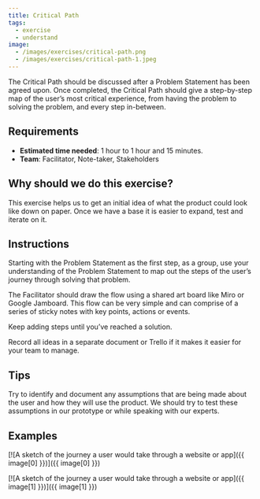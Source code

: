 ```yaml
---
title: Critical Path
tags:
  - exercise
  - understand
image:
  - /images/exercises/critical-path.png
  - /images/exercises/critical-path-1.jpeg
---
```

The Critical Path should be discussed after a Problem Statement has been agreed
upon. Once completed, the Critical Path should give a step-by-step map of the
user’s most critical experience, from having the problem to solving the
problem, and every step in-between.

## Requirements
- **Estimated time needed**: 1 hour to 1 hour and 15 minutes.
- **Team**: Facilitator, Note-taker, Stakeholders

## Why should we do this exercise?

This exercise helps us to get an initial idea of what the product could look
like down on paper. Once we have a base it is easier to expand, test and
iterate on it.

## Instructions

Starting with the Problem Statement as the first step, as a group, use your
understanding of the Problem Statement to map out the steps of the user’s
journey through solving that problem.

The Facilitator should draw the flow using a shared art board like Miro or
Google Jamboard. This flow can be very simple and can comprise of a series of
sticky notes with key points, actions or events.

Keep adding steps until you’ve reached a solution.

Record all ideas in a separate document or Trello if it makes it easier for your team to manage.

## Tips

Try to identify and document any assumptions that are being made about the user
and how they will use the product. We should try to test these assumptions in
our prototype or while speaking with our experts.

## Examples
[![A sketch of the journey a user would take through a website or app]({{ image[0] }})]({{ image[0] }})

[![A sketch of the journey a user would take through a website or app]({{ image[1] }})]({{ image[1] }})
